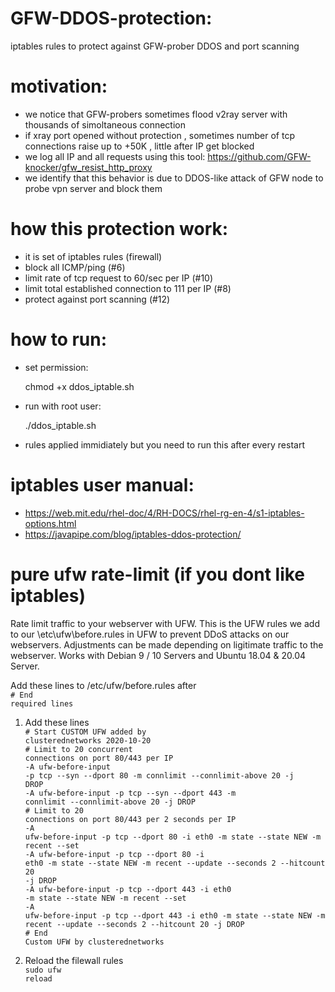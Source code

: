 # GFW-DDOS-protection:
iptables rules to protect against GFW-prober DDOS and port scanning

# motivation:
- we notice that GFW-probers sometimes flood v2ray server with thousands of simoltaneous connection
- if xray port opened without protection , sometimes number of tcp connections raise up to +50K , little after IP get blocked
- we log all IP and all requests using this tool: https://github.com/GFW-knocker/gfw_resist_http_proxy
- we identify that this behavior is due to DDOS-like attack of GFW node to probe vpn server and block them

# how this protection work:
- it is set of iptables rules (firewall)
- block all ICMP/ping (#6)
- limit rate of tcp request to 60/sec per IP (#10)
- limit total established connection to 111 per IP (#8)
- protect against port scanning (#12)


# how to run:
- set permission:

    chmod +x ddos_iptable.sh
- run with root user:

    ./ddos_iptable.sh
- rules applied immidiately but you need to run this after every restart


# iptables user manual:
- https://web.mit.edu/rhel-doc/4/RH-DOCS/rhel-rg-en-4/s1-iptables-options.html
- https://javapipe.com/blog/iptables-ddos-protection/


# pure ufw rate-limit (if you dont like iptables)
Rate limit traffic to your webserver with UFW.
This is the UFW rules we add to our \etc\ufw\before.rules in UFW to prevent DDoS attacks on our webservers.
Adjustments can be made depending on ligitimate traffic to the webserver.
Works with Debian 9 / 10 Servers and Ubuntu 18.04 & 20.04 Server.


Add these lines to /etc/ufw/before.rules after<br>
<code># End required lines</code>
1. Add these lines</br>
<code># Start CUSTOM UFW added by clusterednetworks 2020-10-20</code><br>
<code># Limit to 20 concurrent connections on port 80/443 per IP</code><br>
<code>-A ufw-before-input -p tcp --syn --dport 80 -m connlimit --connlimit-above 20 -j DROP</code><br>
<code>-A ufw-before-input -p tcp --syn --dport 443 -m connlimit --connlimit-above 20 -j DROP</code><br>
<code># Limit to 20 connections on port 80/443 per 2 seconds per IP</code><br>
<code>-A ufw-before-input -p tcp --dport 80 -i eth0 -m state --state NEW -m recent --set</code><br>
<code>-A ufw-before-input -p tcp --dport 80 -i eth0 -m state --state NEW -m recent --update --seconds 2 --hitcount 20 -j DROP</code><br>
<code>-A ufw-before-input -p tcp --dport 443 -i eth0 -m state --state NEW -m recent --set</code><br>
<code>-A ufw-before-input -p tcp --dport 443 -i eth0 -m state --state NEW -m recent --update --seconds 2 --hitcount 20 -j DROP</code><br>
<code># End Custom UFW by clusterednetworks</code><br>

2. Reload the filewall rules<br>
<code>sudo ufw reload</code>

